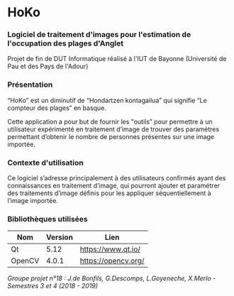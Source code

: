 # HoKo
### Logiciel de traitement d'images pour l'estimation de l'occupation des plages d'Anglet
Projet de fin de DUT Informatique réalisé à l'IUT de Bayonne (Université de Pau et des Pays de l'Adour)



### Présentation
“HoKo” est un diminutif de “Hondartzen kontagailua” qui signifie “Le compteur des plages” en basque.

Cette application a pour but de fournir les "outils” pour permettre à un utilisateur expérimenté en traitement d’image de trouver des paramètres permettant d’obtenir le nombre de personnes présentes sur une image importée.

### Contexte d'utilisation
Ce logiciel s’adresse principalement à des utilisateurs confirmés ayant des connaissances en traitement d’image, qui pourront ajouter et paramétrer des traitements d’image définis pour les appliquer séquentiellement à l’image importée.

### Bibliothèques utilisées
| Nom | Version | Lien |
| ------ | ------ | ------ |
| Qt | 5.12 | https://www.qt.io/ |
| OpenCV | 4.0.1 | https://opencv.org/ |



*Groupe projet n°18 : J.de Bonfils, G.Descomps, L.Goyeneche, X.Merlo - Semestres 3 et 4 (2018 - 2019)*
